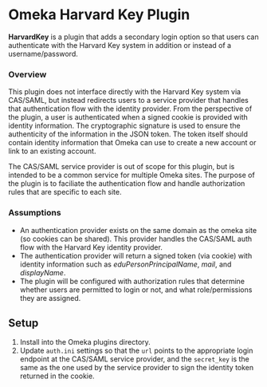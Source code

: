 # Omeka Harvard Key Plugin

**HarvardKey** is a plugin that adds a secondary login option so that users can authenticate with the Harvard Key system in addition or instead of a username/password.

### Overview

This plugin does not interface directly with the Harvard Key system via CAS/SAML, but instead redirects users to a service provider that handles that authentication flow with the identity provider. From the perspective of the plugin, a user is authenticated when a signed cookie is provided with identity information. The cryptographic signature is used to ensure the authenticity of the information in the JSON token. The token itself should contain identity information that Omeka can use to create a new account or link to an existing account.

The CAS/SAML service provider is out of scope for this plugin, but is intended to be a common service for multiple Omeka sites. The purpose of the plugin is to faciliate the authentication flow and handle authorization rules that are specific to each site.

### Assumptions

- An authentication provider exists on the same domain as the omeka site (so cookies can be shared). This provider handles the CAS/SAML auth flow with the Harvard Key identity provider.
- The authentication provider will return a signed token (via cookie) with identity information such as _eduPersonPrincipalName_, _mail_, and _displayName_.
- The plugin will be configured with authorization rules that determine whether users are permitted to login or not, and what role/permissions they are assigned.

## Setup

1. Install into the Omeka plugins directory. 
2. Update `auth.ini` settings so that the `url` points to the appropriate login endpoint at the CAS/SAML service provider, and the `secret_key` is the same as the one used by the service provider to sign the identity token returned in the cookie.

